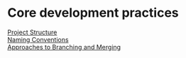 # Core development practices

[Project Structure](Project-Structure.md)\
[Naming Conventions](Naming-Conventions.md)\
[Approaches to Branching and Merging](Approaches-to-Branching-and-Merging.md)
